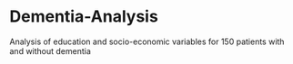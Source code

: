 # Dementia-Analysis
Analysis of education and socio-economic variables for 150 patients with and without dementia
